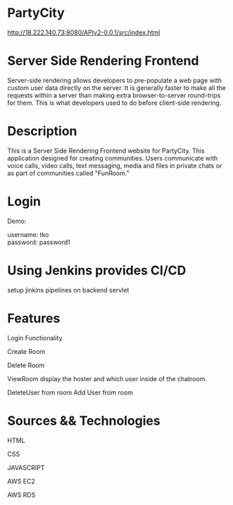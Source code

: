 # PartyCity
http://18.222.140.73:8080/APIv2-0.0.1/src/index.html

# Server Side Rendering Frontend

Server-side rendering allows developers to pre-populate a web page with custom user data directly on the server. It is generally faster to make all the requests within a server than making extra browser-to-server round-trips for them. This is what developers used to do before client-side rendering.

# Description
This is a Server Side Rendering Frontend website for PartyCity. This application designed for creating communities. Users communicate with voice calls, video calls, text messaging, media and files in private chats or as part of communities called "FunRoom."

# Login
Demo:

username: tko   
password: password1

# Using Jenkins provides CI/CD 
setup jinkins
pipelines on backend servlet

# Features

Login Functionality

Create Room

Delete Room

ViewRoom display the hoster and which user inside of the chatroom.

DeleteUser from room
Add User from room

# Sources && Technologies
HTML

CSS

JAVASCRIPT

AWS EC2

AWS RDS